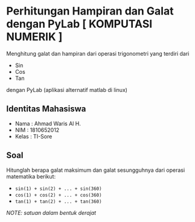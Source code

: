 # Perhitungan Hampiran dan Galat dengan PyLab [ KOMPUTASI NUMERIK ]

Menghitung galat dan hampiran dari operasi trigonometri yang terdiri dari

- Sin
- Cos
- Tan

dengan PyLab (aplikasi alternatif matlab di linux)

## Identitas Mahasiswa

* Nama  : Ahmad Waris Al H.
* NIM   : 1810652012
* Kelas : TI-Sore

## Soal

Hitunglah berapa galat maksimum dan galat sesungguhnya dari operasi matematika berikut:

* `sin(1) + sin(2) + ... + sin(360)`
* `cos(1) + cos(2) + ... + cos(360)`
* `tan(1) + tan(2) + ... + tan(360)`

*NOTE: satuan dalam bentuk derajat*


